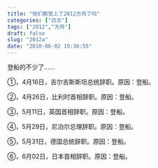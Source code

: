 ```yaml
---
title: "他们都登上了2012方舟了吗"
categories: ["日志"]
tags: ["2012","方舟"]
draft: false
slug: "2012a"
date: "2010-06-02 19:36:55"
---
```


登船的不少了……

①，4月16日，吉尔吉斯斯坦总统辞职。原因：登船。

②，4月26日，比利时首相辞职。原因：登船。

③，5月11日，英国首相辞职。原因：登船。

④，5月29日，尼泊尔总理辞职。原因：登船。

⑤，5月31日，德国总统辞职。原因：登船。

⑥，6月02日，日本首相辞职。原因：登船。
